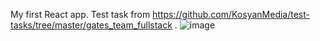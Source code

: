 My first React app. Test task from https://github.com/KosyanMedia/test-tasks/tree/master/gates_team_fullstack .
![image](https://user-images.githubusercontent.com/61074211/117557489-af6d0680-b08c-11eb-9ced-96d705bf15f1.png)
